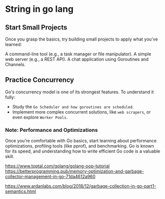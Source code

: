 # String in go lang

## Start Small Projects

Once you grasp the basics, try building small projects to apply what you’ve learned:

A command-line tool (e.g., a task manager or file manipulator).
A simple web server (e.g., a REST API).
A chat application using Goroutines and Channels.

## Practice Concurrency

Go's concurrency model is one of its strongest features. To understand it fully:

- Study the `Go Scheduler and how goroutines are scheduled`.
- Implement more complex concurrent solutions, like `web scrapers`, or even explore `Worker Pools`.

### Note: Performance and Optimizations

Once you’re comfortable with Go basics, start learning about performance optimizations, profiling tools (like pprof), and benchmarking. Go is known for its speed, and understanding how to write efficient Go code is a valuable skill.

https://www.toptal.com/golang/golang-oop-tutorial
https://betterprogramming.pub/memory-optimization-and-garbage-collector-management-in-go-71da4612a960

https://www.ardanlabs.com/blog/2018/12/garbage-collection-in-go-part1-semantics.html

